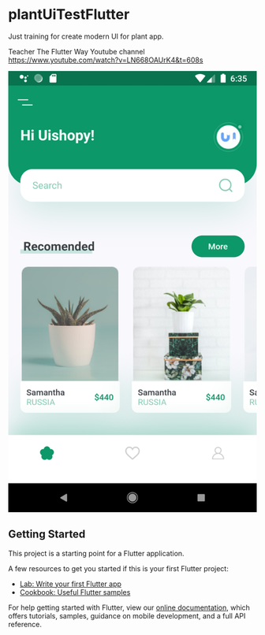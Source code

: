 # plantUiTestFlutter

Just training for create modern UI for plant app.

Teacher The Flutter Way Youtube channel
https://www.youtube.com/watch?v=LN668OAUrK4&t=608s

![alt Screenshot](<Screenshot.png>)

## Getting Started

This project is a starting point for a Flutter application.

A few resources to get you started if this is your first Flutter project:

- [Lab: Write your first Flutter app](https://flutter.dev/docs/get-started/codelab)
- [Cookbook: Useful Flutter samples](https://flutter.dev/docs/cookbook)

For help getting started with Flutter, view our
[online documentation](https://flutter.dev/docs), which offers tutorials,
samples, guidance on mobile development, and a full API reference.
